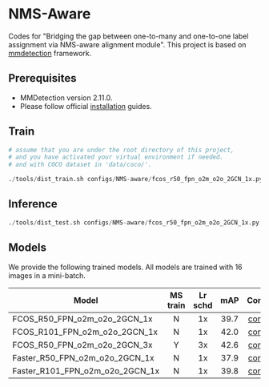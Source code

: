# NMS-Aware
Codes for "Bridging the gap between one-to-many and one-to-one label assignment via NMS-aware alignment module". This project is based on [mmdetection](https://github.com/open-mmlab/mmdetection) framework.
## Prerequisites
- MMDetection version 2.11.0.
- Please follow official [installation](https://github.com/open-mmlab/mmdetection/blob/master/docs/en/get_started.md/#Installation) guides.
## Train

```python
# assume that you are under the root directory of this project,
# and you have activated your virtual environment if needed.
# and with COCO dataset in 'data/coco/'.

./tools/dist_train.sh configs/NMS-aware/fcos_r50_fpn_o2m_o2o_2GCN_1x.py 2
```

## Inference

```python
./tools/dist_test.sh configs/NMS-aware/fcos_r50_fpn_o2m_o2o_2GCN_1x.py work_dirs/fcos_r50_fpn_o2m_o2o_2GCN_1x/epoch_12.pth 4 --eval bbox
```

## Models

We provide the following trained models. All models are trained with 16 images in a mini-batch.

Model | MS train | Lr schd | mAP| Config | Download
---|:---:|:---:|:---:|:---:|:---:
FCOS_R50_FPN_o2m_o2o_2GCN_1x   | N | 1x | 39.7| [config](configs/NMS-aware/fcos_r50_fpn_o2m_o2o_2GCN_1x.py) | [baidu](https://pan.baidu.com/s/1ZQWsSyWRvJfNeCZoHMt-Jw)
FCOS_R101_FPN_o2m_o2o_2GCN_1x   | N | 1x | 42.0| [config](configs/NMS-aware/fcos_r101_fpn_o2m_o2o_2GCN_1x.py) | [baidu](https://pan.baidu.com/s/1425pZx7ppaA4Kugc4koiIQ)
FCOS_R50_FPN_o2m_o2o_2GCN_3x   | Y | 3x | 42.6| [config](configs/NMS-aware/fcos_r50_fpn_o2m_o2o_2GCN_3x_ms.py) | [baidu](https://pan.baidu.com/s/1E_Lsxj4GXhe7iPL6feVa5Q)
Faster_R50_FPN_o2m_o2o_2GCN_1x | N | 1x | 37.9| [config](configs/NMS-aware/faster_rcnn_r50_fpn_o2m_o2o_2GCN_1x.py) | [baidu](https://pan.baidu.com/s/1nTQSFRd_MsduMr0RN6dG8Q)
Faster_R101_FPN_o2m_o2o_2GCN_1x | N | 1x | 39.8| [config](configs/NMS-aware/faster_rcnn_r101_fpn_o2m_o2o_2GCN_1x.py) | [baidu](https://pan.baidu.com/s/1rjAwcX2rq5xTm7_9AdWR2Q)
